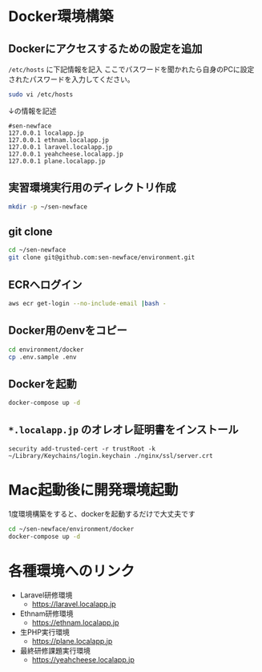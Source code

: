 # Docker環境構築

## Dockerにアクセスするための設定を追加
`/etc/hosts` に下記情報を記入
ここでパスワードを聞かれたら自身のPCに設定されたパスワードを入力してください。

```sh
sudo vi /etc/hosts
```

↓の情報を記述
```
#sen-newface
127.0.0.1 localapp.jp
127.0.0.1 ethnam.localapp.jp
127.0.0.1 laravel.localapp.jp
127.0.0.1 yeahcheese.localapp.jp
127.0.0.1 plane.localapp.jp
```
## 実習環境実行用のディレクトリ作成
```sh
mkdir -p ~/sen-newface
```

## git clone
```sh
cd ~/sen-newface
git clone git@github.com:sen-newface/environment.git
```

## ECRへログイン
```sh
aws ecr get-login --no-include-email |bash -
```

## Docker用のenvをコピー
```sh
cd environment/docker
cp .env.sample .env
```

## Dockerを起動
```sh
docker-compose up -d
```

## `*.localapp.jp` のオレオレ証明書をインストール

```
security add-trusted-cert -r trustRoot -k ~/Library/Keychains/login.keychain ./nginx/ssl/server.crt
```

# Mac起動後に開発環境起動
1度環境構築をすると、dockerを起動するだけで大丈夫です
```sh
cd ~/sen-newface/environment/docker
docker-compose up -d
```

# 各種環境へのリンク
- Laravel研修環境
  - https://laravel.localapp.jp
- Ethnam研修環境
  - https://ethnam.localapp.jp
- 生PHP実行環境
  - https://plane.localapp.jp
- 最終研修課題実行環境
  - https://yeahcheese.localapp.jp
